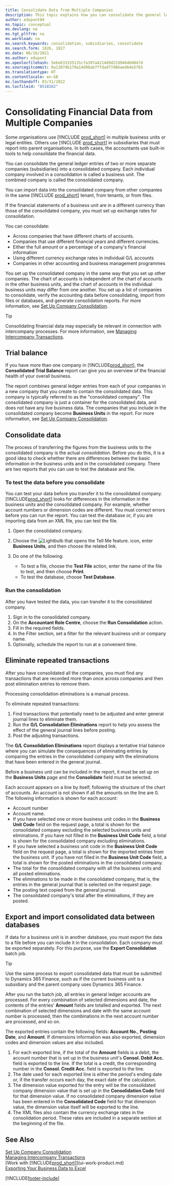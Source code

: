 ```yaml
---
title: Consolidate Data from Multiple Companies
description: This topic explains how you can consolidate the general ledger entries of two or more separate companies (subsidiaries) into a consolidated company.
author: edupont04
ms.topic: conceptual
ms.devlang: na
ms.tgt_pltfrm: na
ms.workload: na
ms.search.keywords: consolidation, subsidiaries, consolidate
ms.search.form: 1826, 1827
ms.date: 06/16/2021
ms.author: edupont
ms.openlocfilehash: 5e6e633155131c7a397a4214d9d22d9464b0847d
ms.sourcegitcommit: 8a12074b170a14d98ab7ffdad77d66aed64e5783
ms.translationtype: HT
ms.contentlocale: en-GB
ms.lasthandoff: 03/31/2022
ms.locfileid: "8518162"
---
```

# <a name="consolidating-financial-data-from-multiple-companies"></a>Consolidating Financial Data from Multiple Companies

Some organisations use [!INCLUDE [prod_short](includes/prod_short.md)] in multiple business units or legal entities. Others use [!INCLUDE [prod_short](includes/prod_short.md)] in subsidiaries that must report into parent organisations. In both cases, the accountants use built-in tools to help consolidate the financial data.  

You can consolidate the general ledger entries of two or more separate companies (subsidiaries) into a consolidated company. Each individual company involved in a consolidation is called a business unit. The combined company is called the consolidated company.  

You can import data into the consolidated company from other companies in the same [!INCLUDE [prod_short](includes/prod_short.md)] tenant, from tenants, or from files.  

If the financial statements of a business unit are in a different currency than those of the consolidated company, you must set up exchange rates for consolidation.  

You can consolidate:  

* Across companies that have different charts of accounts.  
* Companies that use different financial years and different currencies.  
* Either the full amount or a percentage of a company's financial information
* Using different currency exchange rates in individual G/L accounts
* Companies in other accounting and business management programmes

You set up the consolidated company in the same way that you set up other companies. The chart of accounts is independent of the chart of accounts in the other business units, and the chart of accounts in the individual business units may differ from one another. You set up a list of companies to consolidate, verify the accounting data before consolidating, import from files or databases, and generate consolidation reports. For more information, see [Set Up Company Consolidation](finance-consolidated-company-reporting-setup.md).  

> [!TIP]
> Consolidating financial data may especially be relevant in connection with intercompany processes. For more information, see [Managing Intercompany Transactions](intercompany-manage.md).

## <a name="trial-balance"></a>Trial balance

If you have more than one company in [!INCLUDE[prod_short](includes/prod_short.md)], the **Consolidated Trial Balance** report can give you an overview of the financial health of your overall business.  

The report combines general ledger entries from each of your companies in a new company that you create to contain the consolidated data. This company is typically referred to as the "consolidated company". The consolidated company is just a container for the consolidated data, and does not have any live business data. The companies that you include in the consolidated company become **Business Units** in the report. For more information, see [Set Up Company Consolidation](finance-consolidated-company-reporting-setup.md).  

## <a name="consolidate-data"></a>Consolidate data

The process of transferring the figures from the business units to the consolidated company is the actual *consolidation*. Before you do this, it is a good idea to check whether there are differences between the basic information in the business units and in the consolidated company. There are two reports that you can use to test the database and file.

### <a name="to-test-the-data-before-you-consolidate"></a>To test the data before you consolidate

You can test your data before you transfer it to the consolidated company. [!INCLUDE[prod_short](includes/prod_short.md)] looks for differences in the information in the business units and the consolidated company. For example, whether account numbers or dimension codes are different. You must correct errors before you can run the report. You can test the database or, if you are importing data from an XML file, you can test the file.  

1. Open the consolidated company.  
2. Choose the ![Lightbulb that opens the Tell Me feature.](media/ui-search/search_small.png "Tell me what you want to do") icon, enter **Business Units**, and then choose the related link.  
3. Do one of the following:  

    * To test a file, choose the **Test File** action, enter the name of the file to test, and then choose **Print**.  
    * To test the database, choose **Test Database**.  

### <a name="run-the-consolidation"></a>Run the consolidation

After you have tested the data, you can transfer it to the consolidated company.  

1. Sign in to the consolidated company.  
2. On the **Accountant Role Centre**, choose the **Run Consolidation** action.  
3. Fill in the required fields.  
4. In the Filter section, set a filter for the relevant business unit or company name.  
5. Optionally, schedule the report to run at a convenient time.  

## <a name="eliminate-repeated-transactions"></a>Eliminate repeated transactions

After you have consolidated all the companies, you must find any transactions that are recorded more than once across companies and then post elimination entries to remove them.

Processing consolidation eliminations is a manual process.  

To eliminate repeated transactions:

1. Find transactions that potentially need to be adjusted and enter general journal lines to eliminate them.
2. Run the **G/L Consolidation Eliminations** report to help you assess the effect of the general journal lines before posting.
3. Post the adjusting transactions.

The **G/L Consolidation Eliminations** report displays a tentative trial balance where you can simulate the consequences of eliminating entries by comparing the entries in the consolidated company with the eliminations that have been entered in the general journal.

Before a business unit can be included in the report, it must be set up on the **Business Units** page and the **Consolidate** field must be selected.

Each account appears on a line by itself, following the structure of the chart of accounts. An account is not shown if all the amounts on the line are 0. The following information is shown for each account:

* Account number
* Account name.
* If you have selected one or more business unit codes in the **Business Unit Code** field on the request page, a total is shown for the consolidated company excluding the selected business units and eliminations. If you have not filled in the **Business Unit Code** field, a total is shown for the consolidated company excluding eliminations.
* If you have selected a business unit code in the **Business Unit Code** field on the request page, a total is shown for the imported entries from the business unit. If you have not filled in the **Business Unit Code** field, a total is shown for the posted eliminations in the consolidated company.
* The total for the consolidated company with all the business units and all posted eliminations.
* The eliminations to be made in the consolidated company, that is, the entries in the general journal that is selected on the request page.
* The posting text copied from the general journal.
* The consolidated company's total after the eliminations, if they are posted.

## <a name="export-and-import-consolidated-data-between-databases"></a>Export and import consolidated data between databases

If data for a business unit is in another database, you must export the data to a file before you can include it in the consolidation. Each company must be exported separately. For this purpose, use the **Export Consolidation** batch job.  

> [!TIP]
> Use the same process to export consolidated data that must be submitted to Dynamics 365 Finance, such as if the current business unit is a subsidiary and the parent company uses Dynamics 365 Finance.

After you run the batch job, all entries in general ledger accounts are processed. For every combination of selected dimensions and date, the contents of the entries' **Amount** fields are totalled and exported. The next combination of selected dimensions and date with the same account number is processed, then the combinations in the next account number are processed, and so on.  

The exported entries contain the following fields: **Account No.**, **Posting Date**, and **Amount**. If dimensions information was also exported, dimension codes and dimension values are also included.  

1. For each exported line, if the total of the **Amount** fields is a debit, the account number that is set up in the business unit's **Consol. Debit Acc.** field is exported to the line. If the total is a credit, the corresponding number in the **Consol. Credit Acc.** field is exported to the line.  
2. The date used for each exported line is either the period's ending date or, if the transfer occurs each day, the exact date of the calculation.  
3. The dimension value exported for the entry will be the consolidated company dimension value that is set up in the **Consolidation Code** field for that dimension value. If no consolidated company dimension value has been entered in the **Consolidated Code** field for that dimension value, the dimension value itself will be exported to the line.  
4. The XML files also contain the currency exchange rates in the consolidation period. These rates are included in a separate section at the beginning of the file.  

## <a name="see-also"></a>See Also

[Set Up Company Consolidation](finance-consolidated-company-reporting-setup.md)  
[Managing Intercompany Transactions](intercompany-manage.md)  
[Work with [!INCLUDE[prod_short](includes/prod_short.md)]](ui-work-product.md)  
[Exporting Your Business Data to Excel](about-export-data.md)


[!INCLUDE[footer-include](includes/footer-banner.md)]